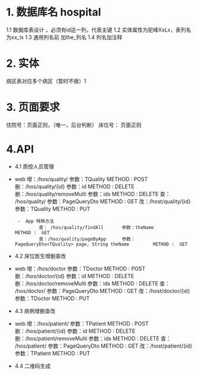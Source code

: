 # 1. 数据库名 hospital
  1.1 数据库表设计 ，必须有id这一列，代表主键
  1.2 实体属性为驼峰XxLx，表列名为xx_lx
  1.3 通用列名前 加the_列名
  1.4 列名加注释
# 2. 实体
病区表对应多个病区（暂时不做）1

# 3. 页面要求
  住院号：页面正则，（唯一，后台判断）
 床位号： 页面正则
 

# 4.API
 - 4.1 质控人员管理
 - web 
               增：/hos/quality/                     参数：TQuality                     METHOD : POST       
               删：/hos/quality/{id}                 参数：id                           METHOD : DELETE
               删：/hos/quality/removeMulti          参数：ids                          METHOD : DELETE
               查： /hos/quality/                    参数：PageQueryDto<TQuality>       METHOD :  GET
               改：/host/quality/{id}                参数：TQuality                     METHOD :  PUT
         
         
        -  App 特殊方法
                查： /hos/quality/findAll       参数：theName                                             METHOD :  GET
                查：/hos/quality/pageByApp      参数：PageQueryDto<TQuality> page, String theName         METHOD :  GET
                
 - 4.2 床位医生增删查改
  - web 
               增：/hos/doctor                          参数：TDoctor        	             METHOD : POST       
               删：/hos/doctor/{id}                 参数：id                           METHOD : DELETE
               删：/hos/doctor/removeMulti          参数：ids                          METHOD : DELETE
               查： /hos/doctor/                    参数：PageQueryDto<TDoctor>       METHOD :  GET
               改：/host/doctor/{id}                参数：TDoctor                     METHOD :  PUT
 - 4.3 病例增删查改 
 - web 
               增：/hos/patient/                     参数：TPatient        	             METHOD : POST       
               删：/hos/patient/{id}                 参数：id                           METHOD : DELETE
               删：/hos/patient/removeMulti          参数：ids                          METHOD : DELETE
               查： /hos/patient/                    参数：PageQueryDto<TPatient>       METHOD :  GET
               改：/host/patient/{id}                参数：TPatient                     METHOD :  PUT
 - 4.4 二维码生成
 
 